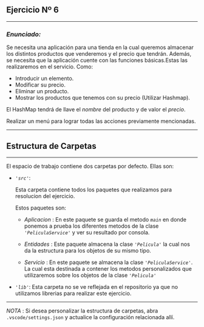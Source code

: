 ## Ejercicio Nº 6
----
### *Enunciado:*
<p> 

Se necesita una aplicación para una tienda en la cual queremos almacenar los distintos
productos que venderemos y el precio que tendrán. Además, se necesita que la
aplicación cuente con las funciones básicas.Estas las realizaremos en el servicio. Como:

+ Introducir un elemento.
+ Modificar su precio.
+ Eliminar un producto.
+ Mostrar los productos que tenemos con su precio (Utilizar Hashmap). 

El HashMap tendrá de llave el *nombre* del producto y de valor el *precio*.

Realizar un menú para lograr todas las acciones previamente mencionadas.

</p>

---
## Estructura de Carpetas
---
El espacio de trabajo contiene dos carpetas por defecto.
Ellas son:

+ *`'src'`*:
    <p>Esta carpeta contiene todos los paquetes que realizamos para resolucion del ejercicio.</p>

    Estos paquetes son:
    + *Aplicacion* : En este paquete se guarda el metodo *`main`* en donde ponemos a prueba los diferentes metodos de la clase *`'PeliculaService'`* y ver su resultado por consola.

    + *Entidades* : Este paquete almacena la clase *`'Pelicula'`* la cual nos da la estructura para los objetos de su mismo tipo.

    + *Servicio* : En este paquete se almacena la clase *`'PeliculaService'`*. La cual esta destinada a contener los metodos personalizados que utilizaremos sobre los objetos de la clase *`'Pelicula'`*

+ *`'lib'`*: Esta carpeta no se ve reflejada en el repositorio ya que no utilizamos librerias para realizar este ejercicio.

---

*NOTA* : Si desea personalizar la estructura de carpetas, abra `.vscode/settings.json` y actualice la configuración relacionada allí.


